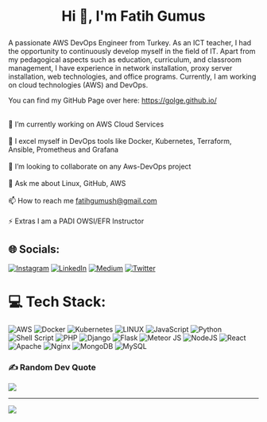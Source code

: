 # <p align=center> Hi 👋, I'm Fatih Gumus </p>
A passionate AWS DevOps Engineer from Turkey. As an ICT teacher, I had the opportunity to continuously develop myself in the field of IT. Apart from my pedagogical aspects such as education, curriculum, and classroom management, I have experience in network installation, proxy server installation, web technologies, and office programs. Currently, I am working on cloud technologies (AWS) and DevOps.<br><p> You can find my GitHub Page over here: https://golge.github.io/</p><br>🔭 I’m currently working on AWS Cloud Services<br><br>🌱 I excel myself in DevOps tools like Docker, Kubernetes, Terraform, Ansible, Prometheus and Grafana<br><br>👯 I’m looking to collaborate on any Aws-DevOps project<br><br>💬 Ask me about Linux, GitHub, AWS<br><br>📫 How to reach me fatihgumush@gmail.com<br><br>⚡ Extras I am a PADI OWSI/EFR Instructor

## 🌐 Socials:
[![Instagram](https://img.shields.io/badge/Instagram-%23E4405F.svg?logo=Instagram&logoColor=white)](https://instagram.com/gumushfatih/) [![LinkedIn](https://img.shields.io/badge/LinkedIn-%230077B5.svg?logo=linkedin&logoColor=white)](https://linkedin.com/in/fatih-gumus/) [![Medium](https://img.shields.io/badge/Medium-12100E?logo=medium&logoColor=white)](https://medium.com/@fatihgumush) [![Twitter](https://img.shields.io/badge/Twitter-%231DA1F2.svg?logo=Twitter&logoColor=white)](https://twitter.com/fatihgumush) 

# 💻 Tech Stack:
![AWS](https://img.shields.io/badge/AWS-%23FF9900.svg?style=for-the-badge&logo=amazon-aws&logoColor=white) ![Docker](https://img.shields.io/badge/docker-%230db7ed.svg?style=for-the-badge&logo=docker&logoColor=white) ![Kubernetes](https://img.shields.io/badge/kubernetes-%23326ce5.svg?style=for-the-badge&logo=kubernetes&logoColor=white) ![LINUX](https://img.shields.io/badge/Linux-FCC624?style=for-the-badge&logo=linux&logoColor=black) ![JavaScript](https://img.shields.io/badge/javascript-%23323330.svg?style=for-the-badge&logo=javascript&logoColor=%23F7DF1E) ![Python](https://img.shields.io/badge/python-3670A0?style=for-the-badge&logo=python&logoColor=ffdd54) ![Shell Script](https://img.shields.io/badge/shell_script-%23121011.svg?style=for-the-badge&logo=gnu-bash&logoColor=white) ![PHP](https://img.shields.io/badge/php-%23777BB4.svg?style=for-the-badge&logo=php&logoColor=white) ![Django](https://img.shields.io/badge/django-%23092E20.svg?style=for-the-badge&logo=django&logoColor=white) ![Flask](https://img.shields.io/badge/flask-%23000.svg?style=for-the-badge&logo=flask&logoColor=white) ![Meteor JS](https://img.shields.io/badge/meteorjs-%23d74c4c.svg?style=for-the-badge&logo=meteor&logoColor=white) ![NodeJS](https://img.shields.io/badge/node.js-6DA55F?style=for-the-badge&logo=node.js&logoColor=white) ![React](https://img.shields.io/badge/react-%2320232a.svg?style=for-the-badge&logo=react&logoColor=%2361DAFB) ![Apache](https://img.shields.io/badge/apache-%23D42029.svg?style=for-the-badge&logo=apache&logoColor=white) ![Nginx](https://img.shields.io/badge/nginx-%23009639.svg?style=for-the-badge&logo=nginx&logoColor=white) ![MongoDB](https://img.shields.io/badge/MongoDB-%234ea94b.svg?style=for-the-badge&logo=mongodb&logoColor=white) ![MySQL](https://img.shields.io/badge/mysql-%2300f.svg?style=for-the-badge&logo=mysql&logoColor=white)

### ✍️ Random Dev Quote
![](https://quotes-github-readme.vercel.app/api?type=horizontal&theme=radical)

---
[![](https://visitcount.itsvg.in/api?id=golge&icon=0&color=0)](https://visitcount.itsvg.in)
<!-- Proudly created with GPRM ( https://gprm.itsvg.in ) -->
